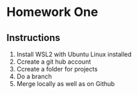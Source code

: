 # Homework One
## Instructions 
1. Install WSL2 with Ubuntu Linux installed
2. Ccreate a git hub account
3. Ccreate a folder for projects
4. Do a branch
5. Merge locally as well as on Github 
